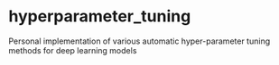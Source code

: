 # hyperparameter_tuning
Personal implementation of various automatic hyper-parameter tuning methods for deep learning models
